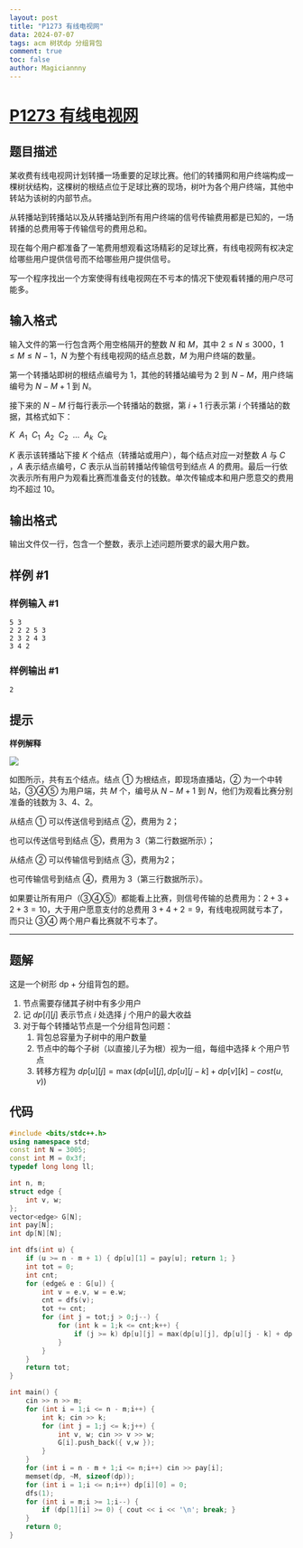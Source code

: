 ```yaml
---
layout: post
title: "P1273 有线电视网"
data: 2024-07-07
tags: acm 树状dp 分组背包
comment: true
toc: false
author: Magiciannny
---
```



# [P1273 有线电视网](https://www.luogu.com.cn/problem/P1273) 

## 题目描述

某收费有线电视网计划转播一场重要的足球比赛。他们的转播网和用户终端构成一棵树状结构，这棵树的根结点位于足球比赛的现场，树叶为各个用户终端，其他中转站为该树的内部节点。

从转播站到转播站以及从转播站到所有用户终端的信号传输费用都是已知的，一场转播的总费用等于传输信号的费用总和。

现在每个用户都准备了一笔费用想观看这场精彩的足球比赛，有线电视网有权决定给哪些用户提供信号而不给哪些用户提供信号。

写一个程序找出一个方案使得有线电视网在不亏本的情况下使观看转播的用户尽可能多。

## 输入格式

输入文件的第一行包含两个用空格隔开的整数 $N$ 和 $M$，其中 $2 \le N \le 3000$，$1 \le M \le N-1$，$N$ 为整个有线电视网的结点总数，$M$ 为用户终端的数量。

第一个转播站即树的根结点编号为 $1$，其他的转播站编号为 $2$ 到 $N-M$，用户终端编号为 $N-M+1$ 到 $N$。

接下来的 $N-M$ 行每行表示—个转播站的数据，第 $i+1$ 行表示第 $i$ 个转播站的数据，其格式如下：

$K \ \ A_1 \ \ C_1 \ \ A_2 \ \ C_2 \ \ \ldots \ \ A_k \ \ C_k$

$K$ 表示该转播站下接 $K$ 个结点（转播站或用户），每个结点对应一对整数 $A$ 与 $C$ ，$A$ 表示结点编号，$C$ 表示从当前转播站传输信号到结点 $A$ 的费用。最后一行依次表示所有用户为观看比赛而准备支付的钱数。单次传输成本和用户愿意交的费用均不超过 10。

## 输出格式

输出文件仅一行，包含一个整数，表示上述问题所要求的最大用户数。

## 样例 #1

### 样例输入 #1

```
5 3
2 2 2 5 3
2 3 2 4 3
3 4 2
```

### 样例输出 #1

```
2
```

## 提示

**样例解释**

![](https://cdn.luogu.com.cn/upload/image_hosting/7yj4u55m.png)

如图所示，共有五个结点。结点 ① 为根结点，即现场直播站，② 为一个中转站，③④⑤ 为用户端，共 $M$ 个，编号从 $N-M+1$ 到 $N$，他们为观看比赛分别准备的钱数为 $3$、$4$、$2$。

从结点 ① 可以传送信号到结点 ②，费用为 $2$；

也可以传送信号到结点 ⑤，费用为 $3$（第二行数据所示）；

从结点 ② 可以传输信号到结点 ③，费用为$2$；

也可传输信号到结点 ④，费用为 $3$（第三行数据所示）。

如果要让所有用户（③④⑤）都能看上比赛，则信号传输的总费用为：$2+3+2+3=10$，大于用户愿意支付的总费用 $3+4+2=9$，有线电视网就亏本了，而只让 ③④ 两个用户看比赛就不亏本了。

---

## 题解

这是一个树形 dp + 分组背包的题。

1. 节点需要存储其子树中有多少用户
2. 记 $dp[i][j]$ 表示节点 $i$ 处选择 $j$ 个用户的最大收益
3. 对于每个转播站节点是一个分组背包问题：
    1. 背包总容量为子树中的用户数量
    2. 节点中的每个子树（以直接儿子为根）视为一组，每组中选择 $k$ 个用户节点
    3. 转移方程为 $dp[u][j]=\max(dp[u][j], dp[u][j-k]+dp[v][k]-cost(u,v))$ 

## 代码

```c++
#include <bits/stdc++.h>
using namespace std;
const int N = 3005;
const int M = 0x3f;
typedef long long ll;

int n, m; 
struct edge {
    int v, w;
};
vector<edge> G[N];
int pay[N];
int dp[N][N];

int dfs(int u) {
    if (u >= n - m + 1) { dp[u][1] = pay[u]; return 1; }
    int tot = 0;
    int cnt;
    for (edge& e : G[u]) {
        int v = e.v, w = e.w;
        cnt = dfs(v);
        tot += cnt;
        for (int j = tot;j > 0;j--) {
            for (int k = 1;k <= cnt;k++) {
                if (j >= k) dp[u][j] = max(dp[u][j], dp[u][j - k] + dp[v][k] - w);
            }
        }
    }
    return tot;
}

int main() {
    cin >> n >> m;
    for (int i = 1;i <= n - m;i++) {
        int k; cin >> k;
        for (int j = 1;j <= k;j++) {
            int v, w; cin >> v >> w;
            G[i].push_back({ v,w });
        }
    }
    for (int i = n - m + 1;i <= n;i++) cin >> pay[i];
    memset(dp, ~M, sizeof(dp));
    for (int i = 1;i <= n;i++) dp[i][0] = 0;
    dfs(1);
    for (int i = m;i >= 1;i--) {
        if (dp[1][i] >= 0) { cout << i << '\n'; break; }
    }
    return 0;
}
```

